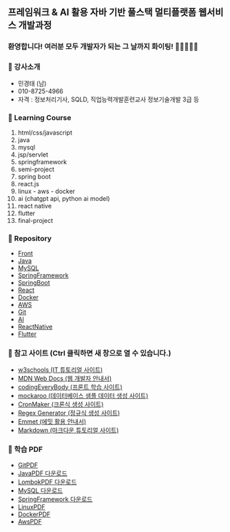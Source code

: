 ## 프레임워크 & AI 활용 자바 기반 풀스택 멀티플랫폼 웹서비스 개발과정

### 환영합니다! 여러분 모두 개발자가 되는 그 날까지 화이팅! 🏃🏃‍♂️🏃‍♀️

### 🎅 강사소개
- 민경태 (남)
- 010-8725-4966
- 자격 : 정보처리기사, SQLD, 직업능력개발훈련교사 정보기술개발 3급 등

### 🎁 Learning Course
1. html/css/javascript
2. java
3. mysql
4. jsp/servlet
5. springframework
6. semi-project
7. spring boot
8. react.js
9. linux - aws - docker
10. ai (chatgpt api, python ai model)
11. react native
12. flutter
13. final-project

### 🏫 Repository
- [Front](https://github.com/20241010-GreenIT/Front)
- [Java](https://github.com/20241010-GreenIT/Java)
- [MySQL](https://github.com/20241010-GreenIT/MySQL)
- [SpringFramework](https://github.com/20241010-GreenIT/SpringFramework)
- [SpringBoot](https://github.com/20241010-GreenIT/SpringBoot)
- [React](https://github.com/20241010-GreenIT/React)
- [Docker](https://github.com/20241010-GreenIT/Docker)
- [AWS](https://github.com/20241010-GreenIT/AWS)
- [Git](https://github.com/20241010-GreenIT/Git)
- [AI](https://github.com/20241010-GreenIT/AI)
- [ReactNative](https://github.com/20241010-GreenIT/ReactNative)
- [Flutter](https://github.com/20241010-GreenIT/Flutter)

### 💬 참고 사이트 (Ctrl 클릭하면 새 창으로 열 수 있습니다.)
* [w3schools (IT 튜토리얼 사이트)](https://www.w3schools.com/)
* [MDN Web Docs (웹 개발자 안내서)](https://developer.mozilla.org/ko/)
* [codingEveryBody (프론트 학습 사이트)](https://codingeverybody.kr/)
* [mockaroo (데이터베이스 샘플 데이터 생성 사이트)](https://mockaroo.com/)
* [CronMaker (크론식 생성 사이트)](http://www.cronmaker.com/)
* [Regex Generator (정규식 생성 사이트)](https://regex-generator.olafneumann.org/)
* [Emmet (에밋 활용 안내서)](https://docs.emmet.io/abbreviations/syntax/)
* [Markdown (마크다운 튜토리얼 사이트)](https://www.markdowntutorial.com/kr/)

### 🧷 학습 PDF
- [GitPDF]()
- [JavaPDF 다운로드](https://github.com/20241010-GreenIT/pdf/blob/main/Java_PDF.7z)
- [LombokPDF 다운로드](https://github.com/20241010-GreenIT/pdf/blob/main/Lombok.pdf)
- [MySQL 다운로드](https://github.com/20241010-GreenIT/pdf/blob/main/MySQL_PDF.7z)
- [SpringFramework 다운로드](https://github.com/20241010-GreenIT/pdf/blob/main/Spring_PDF.7z)
- [LinuxPDF]()
- [DockerPDF]()
- [AwsPDF]()
